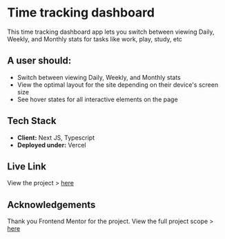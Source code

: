 # Time tracking dashboard

This time tracking dashboard app lets you switch between viewing Daily, Weekly, and Monthly stats for tasks like work, play, study, etc
## A user should:

- Switch between viewing Daily, Weekly, and Monthly stats
- View the optimal layout for the site depending on their device's screen size
- See hover states for all interactive elements on the page
## Tech Stack

- **Client:** Next JS, Typescript
- **Deployed under:** Vercel

## Live Link

View the project > [here](https://time-tracking-dun-dashboard.vercel.app)


## Acknowledgements

Thank you Frontend Mentor for the project. View the full project scope > [here](https://www.frontendmentor.io/challenges/time-tracking-dashboard-UIQ7167Jw)
